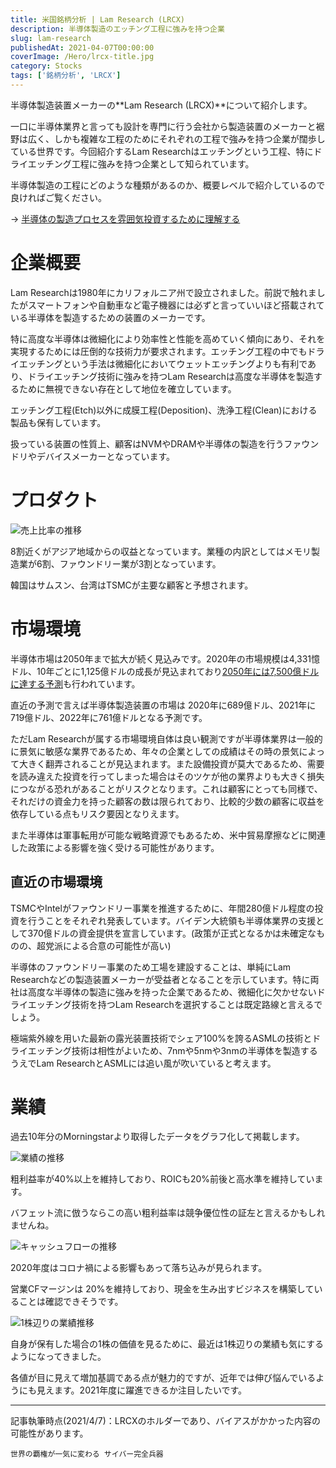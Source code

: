 ```yaml
---
title: 米国銘柄分析 | Lam Research (LRCX)
description: 半導体製造のエッチング工程に強みを持つ企業
slug: lam-research
publishedAt: 2021-04-07T00:00:00
coverImage: /Hero/lrcx-title.jpg
category: Stocks
tags: ['銘柄分析', 'LRCX']
---
```


半導体製造装置メーカーの**Lam Research (LRCX)**について紹介します。

一口に半導体業界と言っても設計を専門に行う会社から製造装置のメーカーと裾野は広く、しかも複雑な工程のためにそれぞれの工程で強みを持つ企業が闊歩している世界です。今回紹介するLam Researchはエッチングという工程、特にドライエッチング工程に強みを持つ企業として知られています。

半導体製造の工程にどのような種類があるのか、概要レベルで紹介しているので良ければご覧ください。

-> [半導体の製造プロセスを雰囲気投資するために理解する](https://estrilda.damonge.com/post/semiconductor-proccess/)

# 企業概要

Lam Researchは1980年にカリフォルニア州で設立されました。前説で触れましたがスマートフォンや自動車など電子機器には必ずと言っていいほど搭載されている半導体を製造するための装置のメーカーです。

特に高度な半導体は微細化により効率性と性能を高めていく傾向にあり、それを実現するためには圧倒的な技術力が要求されます。エッチング工程の中でもドライエッチングという手法は微細化においてウェットエッチングよりも有利であり、ドライエッチング技術に強みを持つLam Researchは高度な半導体を製造するために無視できない存在として地位を確立しています。

エッチング工程(Etch)以外に成膜工程(Deposition)、洗浄工程(Clean)における製品も保有しています。

扱っている装置の性質上、顧客はNVMやDRAMや半導体の製造を行うファウンドリやデバイスメーカーとなっています。

# プロダクト

![売上比率の推移](/Stocks/lrcx-revenuerate.png)

8割近くがアジア地域からの収益となっています。業種の内訳としてはメモリ製造業が6割、ファウンドリー業が3割となっています。

韓国はサムスン、台湾はTSMCが主要な顧客と予想されます。

# 市場環境

半導体市場は2050年まで拡大が続く見込みです。2020年の市場規模は4,331憶ドル、10年ごとに1,125億ドルの成長が見込まれており[2050年には7,500億ドルに達する予測](https://eetimes.jp/ee/articles/2101/14/news026.html)も行われています。

直近の予測で言えば半導体製造装置の市場は 2020年に689億ドル、2021年に719億ドル、2022年に761億ドルとなる予測です。

ただLam Researchが属する市場環境自体は良い観測ですが半導体業界は一般的に景気に敏感な業界であるため、年々の企業としての成績はその時の景気によって大きく翻弄されることが見込まれます。また設備投資が莫大であるため、需要を読み違えた投資を行ってしまった場合はそのツケが他の業界よりも大きく損失につながる恐れがあることがリスクとなります。これは顧客にとっても同様で、それだけの資金力を持った顧客の数は限られており、比較的少数の顧客に収益を依存している点もリスク要因となりえます。

また半導体は軍事転用が可能な戦略資源でもあるため、米中貿易摩擦などに関連した政策による影響を強く受ける可能性があります。

## 直近の市場環境

TSMCやIntelがファウンドリー事業を推進するために、年間280億ドル程度の投資を行うことをそれぞれ発表しています。バイデン大統領も半導体業界の支援として370億ドルの資金提供を宣言しています。(政策が正式となるかは未確定なものの、超党派による合意の可能性が高い)

半導体のファウンドリー事業のため工場を建設することは、単純にLam Researchなどの製造装置メーカーが受益者となることを示しています。特に両社は高度な半導体の製造に強みを持った企業であるため、微細化に欠かせないドライエッチング技術を持つLam Researchを選択することは既定路線と言えるでしょう。

極端紫外線を用いた最新の露光装置技術でシェア100%を誇るASMLの技術とドライエッチング技術は相性がよいため、7nmや5nmや3nmの半導体を製造するうえでLam ResearchとASMLには追い風が吹いていると考えます。

# 業績

過去10年分のMorningstarより取得したデータをグラフ化して掲載します。

![業績の推移](/Stocks/lrcx-revenue.png)

粗利益率が40%以上を維持しており、ROICも20%前後と高水準を維持しています。

バフェット流に倣うならこの高い粗利益率は競争優位性の証左と言えるかもしれませんね。

![キャッシュフローの推移](/Stocks/lrcx-cashflow.png)

2020年度はコロナ禍による影響もあって落ち込みが見られます。

営業CFマージンは 20%を維持しており、現金を生み出すビジネスを構築していることは確認できそうです。

![1株辺りの業績推移](/Stocks/lrcx-eps.png)

自身が保有した場合の1株の価値を見るために、最近は1株辺りの業績も気にするようになってきました。

各値が目に見えて増加基調である点が魅力的ですが、近年では伸び悩んでいるようにも見えます。2021年度に躍進できるか注目したいです。

---

記事執筆時点(2021/4/7)：LRCXのホルダーであり、バイアスがかかった内容の可能性があります。

```amazon:4022516097
世界の覇権が一気に変わる サイバー完全兵器
```
